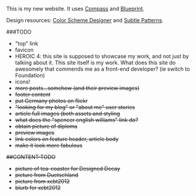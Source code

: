 This is my new website. It uses [Compass](http://compass-style.org/) and [Blueprint](http://blueprintcss.org/).

Design resources: [Color Scheme Designer](http://colorschemedesigner.com/) and [Subtle Patterns](http://subtlepatterns.com/).


###TODO

- "top" link
- favicon
- HEROIC 4: this site is supposed to showcase my work, and not just by talking about it. This site itself is my work. What does this site do awesomely that commends me as a front-end developer? (ie switch to Foundation)
- icons!
- <strike>more posts...somehow (and their preview images)</strike>
- <strike>footer content</strike>
- <strike>put Germany photos on flickr<strike>
- <strike>"looking for my blog" or "about me" user stories</strike>
- <strike>article full images (both assets and styling</strike>
- <strike>what does the "spencer english williams" link do?</strike>
- <strike>obtain picture of diploma</strike>
- <strike>preview images</strike>
- <strike>link colors on feature header, article body</strike>
- <strike>make it look more fabulous</strike>

##CONTENT-TODO

- picture of tea-coaster for Designed Decay
- picture from Duetschland
- picture from xcbt2012
- blurb for xcbt2012
